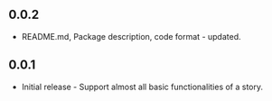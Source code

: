 
## 0.0.2

* README.md, Package description, code format - updated.

## 0.0.1

* Initial release - Support almost all basic functionalities of a story.
